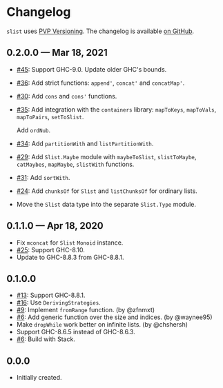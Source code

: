 # Changelog

`slist` uses [PVP Versioning][1].
The changelog is available [on GitHub][2].

## 0.2.0.0 — Mar 18, 2021

* [#45](https://github.com/kowainik/slist/issues/45):
  Support GHC-9.0. Update older GHC's bounds.
* [#36](https://github.com/kowainik/slist/issues/36):
  Add strict functions: `append'`, `concat'` and `concatMap'`.
* [#30](https://github.com/kowainik/slist/issues/30):
  Add `cons` and `cons'` functions.
* [#35](https://github.com/kowainik/slist/issues/35):
  Add integration with the `containers` library: `mapToKeys`, `mapToVals`,
  `mapToPairs`, `setToSlist`.

  Add `ordNub`.
* [#34](https://github.com/kowainik/slist/issues/34):
  Add `partitionWith` and `listPartitionWith`.
* [#29](https://github.com/kowainik/slist/issues/29):
  Add `Slist.Maybe` module with `maybeToSlist`, `slistToMaybe`, `catMaybes`,
  `mapMaybe`, `slistWith` functions.
* [#31](https://github.com/kowainik/slist/issues/31):
  Add `sortWith`.
* [#24](https://github.com/kowainik/slist/issues/24):
  Add `chunksOf` for `Slist` and `listChunksOf` for ordinary lists.
* Move the `Slist` data type into the separate `Slist.Type` module.

## 0.1.1.0 — Apr 18, 2020

* Fix `mconcat` for `Slist` `Monoid` instance.
* [#25](https://github.com/kowainik/slist/issues/25):
  Support GHC-8.10.
* Update to GHC-8.8.3 from GHC-8.8.1.

## 0.1.0.0

* [#13](https://github.com/kowainik/slist/issues/13):
  Support GHC-8.8.1.
* [#16](https://github.com/kowainik/slist/issues/16):
  Use `DerivingStrategies`.
* [#9](https://github.com/kowainik/slist/issues/9):
  Implement `fromRange` function.
  (by @zfnmxt)
* [#6](https://github.com/kowainik/slist/issues/6):
  Add generic function over the size and indices.
  (by @waynee95)
* Make `dropWhile` work better on infinite lists.
  (by @chshersh)
* Support GHC-8.6.5 instead of GHC-8.6.3.
* [#6](https://github.com/kowainik/slist/issues/6):
  Build with Stack.

## 0.0.0

* Initially created.

[1]: https://pvp.haskell.org
[2]: https://github.com/kowainik/slist/releases
